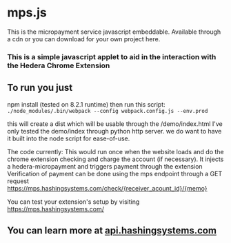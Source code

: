 # mps.js

This is the micropayment service javascript embeddable. Available through a cdn or you can download for your own project here.

### This is a simple javascript applet to aid in the interaction with the Hedera Chrome Extension

## To run you just
npm install (tested on 8.2.1 runtime)
then run this script:
`./node_modules/.bin/webpack --config webpack.config.js --env.prod`

this will create a dist which will be usable through the /demo/index.html
I've only tested the demo/index through python http server. we do want to have it built into the node script for ease-of-use.


The code currently:
  This would run once when the website loads and do the chrome extension checking and charge the account (if necessary).
  It injects a hedera-micropayment and triggers payment through the extension
  Verification of payment can be done using the mps endpoint through a GET request
      https://mps.hashingsystems.com/check/{receiver_acount_id}/{memo}
      
  You can test your extension's setup by visiting https://mps.hashingsystems.com/

## You can learn more at [api.hashingsystems.com](https://api.hashingsystems.com)

